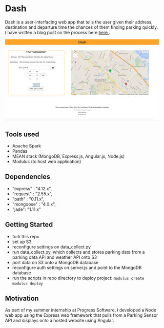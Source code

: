 # Dash
Dash is a user-interfacing web app that tells the user given their address, destination and departure time the chances of them finding parking quickly. I have written a blog post on the process here <a href="https://jasperblogs.wordpress.com/2015/07/21/52/"> here </a>. 

![alt tag](https://github.com/jasper-chen/predictive-parking/blob/master/final.png)

## Tools used
* Apache Spark
* Pandas
* MEAN stack (MongoDB, Express.js, Angular.js, Node.js)
* Modulus (to host web application)

## Dependencies
* "express" : "4.12.x",
* "request" : "2.55.x",
* "path" : "0.11.x",
* "mongoose" : "4.0.x",
* "jade": "1.11.x"

## Getting Started
* fork this repo
* set up S3
* reconfigure settings on data_collect.py
* run data_collect.py, which collects and stores parking data from a parking data API and weather API onto S3
* port data on S3 onto a MongoDB database
* reconfigure auth settings on server.js and point to the MongoDB database
* run the scripts in repo directory to deploy project:
```modulus create ```
```modulus deploy ```

## Motivation
As part of my summer internship at Progress Software, I developed a Node web app using the Express web framework that pulls from a Parking Sensor API and displays onto a hosted website using Angular.


